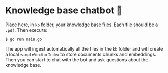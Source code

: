 # Knowledge base chatbot 🤖

Place here, in `kb` folder, your knowledge base files. Each file should be a
`.pdf`. Then execute:

```shell
$ go run main.go
```

The app will ingest automatically all the files in the `kb` folder and will
create a local `simpleVectorIndex` to store documents chunks and embeddings.
Then you can start to chat with the bot and ask questions about the knowledge base.